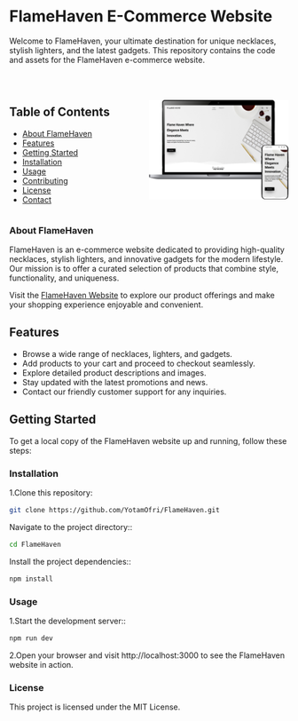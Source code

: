 # FlameHaven E-Commerce Website

Welcome to FlameHaven, your ultimate destination for unique necklaces, stylish lighters, and the latest gadgets. This repository contains the code and assets for the FlameHaven e-commerce website.

<div style="display: flex;  flex-wrap: wrap; justify-content: center; align-items: center; padding-top:30px;">
 <div style="flex: 1;">
 <h2>Table of Contents</h2>
    <ul>
      <li><a href="#about-flamehaven">About  FlameHaven</a></li>
      <li><a href="#features">Features</a></li>
      <li><a href="#getting-started">Getting Started</a></li>
      <li><a href="#installation">Installation</a></li>
      <li><a href="#usage">Usage</a></li>
      <li><a href="#contributing">Contributing</a></li>
      <li><a href="#license">License</a></li>
      <li><a href="#contact">Contact</a></li>
    </ul>
  </div>
  <div style="flex: 1; max-width: 100%; width: 300px;">
    <a href="https://main--lustrous-malabi-ce1eeb.netlify.app"><img src="./src/assets/Desktop.png" alt="Image Alt Text" style="max-width: 100%; width: 100%;"></a>
  </div>
</div>

### About FlameHaven

FlameHaven is an e-commerce website dedicated to providing high-quality necklaces, stylish lighters, and innovative gadgets for the modern lifestyle. Our mission is to offer a curated selection of products that combine style, functionality, and uniqueness.

Visit the [FlameHaven Website](https://main--lustrous-malabi-ce1eeb.netlify.app) to explore our product offerings and make your shopping experience enjoyable and convenient.

## Features

- Browse a wide range of necklaces, lighters, and gadgets.
- Add products to your cart and proceed to checkout seamlessly.
- Explore detailed product descriptions and images.
- Stay updated with the latest promotions and news.
- Contact our friendly customer support for any inquiries.

## Getting Started

To get a local copy of the FlameHaven website up and running, follow these steps:

### Installation

1.Clone this repository:

```bash
git clone https://github.com/YotamOfri/FlameHaven.git
```

Navigate to the project directory::

```bash
cd FlameHaven
```

Install the project dependencies::

```bash
npm install
```

### Usage

1.Start the development server::

```bash
npm run dev
```

2.Open your browser and visit http://localhost:3000 to see the FlameHaven website in action.

### License

This project is licensed under the MIT License.
